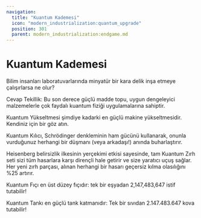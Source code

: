 ```yaml
---
navigation:
  title: "Kuantum Kademesi"
  icon: "modern_industrialization:quantum_upgrade"
  position: 301
  parent: modern_industrialization:endgame.md
---
```


# Kuantum Kademesi

<ItemImage id="modern_industrialization:singularity" />

Bilim insanları laboratuvarlarında minyatür bir kara delik inşa etmeye çalışırlarsa ne olur?

Cevap Tekillik: Bu son derece güçlü madde topu, uygun dengeleyici malzemelerle çok faydalı kuantum fiziği uygulamalarına sahiptir.

<ItemImage id="modern_industrialization:quantum_upgrade" />

Kuantum Yükseltmesi şimdiye kadarki en güçlü makine yükseltmesidir. Kendiniz için bir göz atın.

<ItemImage id="modern_industrialization:quantum_sword" />

Kuantum Kılıcı, Schrödinger denkleminin ham gücünü kullanarak, onunla vurduğunuz herhangi bir düşmanı (veya arkadaşı!) anında buharlaştırır.

<ItemImage id="modern_industrialization:quantum_chestplate" />

Heisenberg belirsizlik ilkesinin yerçekimi etkisi sayesinde, tam Kuantum Zırh seti sizi tüm hasarlara karşı dirençli hale getirir ve size yaratıcı uçuş sağlar. Her yeni zırh parçası, alınan herhangi bir hasarı geçersiz kılma olasılığını %25 artırır. 

<ItemImage id="modern_industrialization:quantum_barrel" />

Kuantum Fıçı en üst düzey fıçıdır: tek bir eşyadan 2,147,483,647 istif tutabilir!

<ItemImage id="modern_industrialization:quantum_tank" />

Kuantum Tankı en güçlü tank katmanıdır: Tek bir sıvıdan 2.147.483.647 kova tutabilir!

